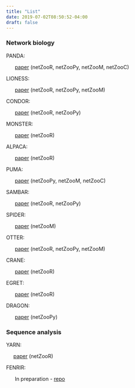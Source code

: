 ```yaml
---
title: "List"
date: 2019-07-02T08:50:52-04:00
draft: false
---
```


### Network biology 

PANDA: 

&nbsp; &nbsp; &nbsp; [paper](https://www.ncbi.nlm.nih.gov/pubmed/23741402)      (netZooR, netZooPy, netZooM, netZooC)

LIONESS: 

&nbsp; &nbsp; &nbsp; [paper](https://www.ncbi.nlm.nih.gov/pubmed/30981959)      (netZooR, netZooPy, netZooM)

CONDOR: 

&nbsp; &nbsp; &nbsp; [paper](https://www.ncbi.nlm.nih.gov/pubmed/27618581)      (netZooR, netZooPy)

MONSTER: 

&nbsp; &nbsp; &nbsp; [paper](https://www.ncbi.nlm.nih.gov/pubmed/29237467)      (netZooR)

ALPACA: 

&nbsp; &nbsp; &nbsp; [paper](https://www.nature.com/articles/s41540-018-0052-5) (netZooR)

PUMA: 

&nbsp; &nbsp; &nbsp; [paper](https://academic.oup.com/bioinformatics/article/doi/10.1093/bioinformatics/btaa571/5858977) (netZooPy, netZooM, netZooC)

SAMBAR: 

&nbsp; &nbsp; &nbsp; [paper](https://www.nature.com/articles/s41416-018-0109-7) (netZooR, netZooPy)

SPIDER: 

&nbsp; &nbsp; &nbsp; [paper](https://www.biorxiv.org/content/10.1101/2020.10.19.345827v1.abstract) (netZooM)

OTTER:

&nbsp; &nbsp; &nbsp; [paper](https://www.biorxiv.org/content/10.1101/2020.06.23.167999v2) (netZooR, netZooPy, netZooM)

CRANE:

&nbsp; &nbsp; &nbsp; [paper](https://www.biorxiv.org/content/10.1101/2020.07.12.198747v1) (netZooR)

EGRET:

&nbsp; &nbsp; &nbsp; [paper](https://www.biorxiv.org/content/10.1101/2021.01.18.427134v1.abstract) (netZooR)

DRAGON:

&nbsp; &nbsp; &nbsp; [paper](https://arxiv.org/abs/2104.01690) (netZooPy)

### Sequence analysis

YARN: 

&nbsp; &nbsp; &nbsp;[paper](https://www.ncbi.nlm.nih.gov/pmc/articles/PMC5627434/) (netZooR)

FENRIR: 

&nbsp; &nbsp; &nbsp; In preparation - [repo](https://github.com/QuackenbushLab/FENRIR)
